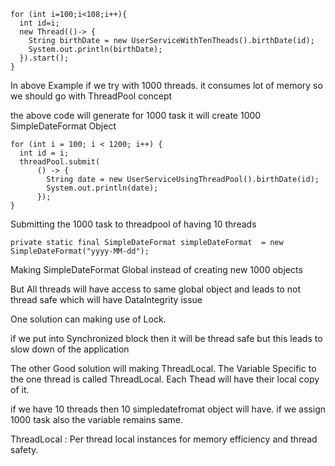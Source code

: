 

    for (int i=100;i<108;i++){
      int id=i;
      new Thread(()-> {
        String birthDate = new UserServiceWithTenTheads().birthDate(id);
        System.out.println(birthDate);
      }).start();
    }

In above Example if we try with 1000 threads. it consumes lot of memory so we should go with ThreadPool concept

the above code will generate for 1000 task it will create 1000 SimpleDateFormat Object



    for (int i = 100; i < 1200; i++) {
      int id = i;
      threadPool.submit(
          () -> {
            String date = new UserServiceUsingThreadPool().birthDate(id);
            System.out.println(date);
          });
    }

Submitting the 1000 task to threadpool of having 10 threads


`private static final SimpleDateFormat simpleDateFormat 
= new SimpleDateFormat("yyyy-MM-dd");`

Making SimpleDateFormat Global instead of creating new 1000 objects

But All threads will have access to same global object and leads to 
not thread safe which will have DataIntegrity issue

One solution can making use of Lock.

if we put into Synchronized block then it will be thread safe
but this leads to slow down of the application

The other Good solution will making ThreadLocal. 
The Variable Specific to the one thread is called ThreadLocal.
Each Thead will have their local copy of it.

if we have 10 threads then 10 simpledatefromat object will have. 
if we assign 1000 task also the variable remains same.

ThreadLocal : Per thread local instances for memory efficiency and thread safety.



    

